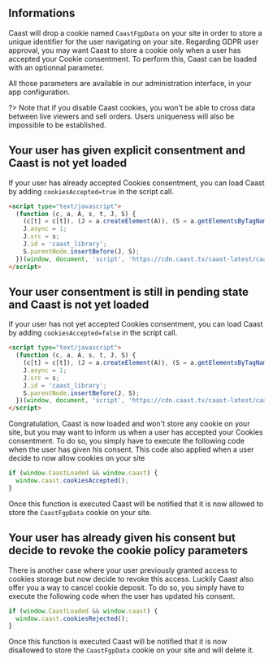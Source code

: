 ## Informations

Caast will drop a cookie named `CaastFgpData` on your site in order to store a unique identifier for the user navigating on your site. Regarding GDPR user approval, you may want Caast to store a cookie only when a user has accepted your Cookie consentment. To perform this, Caast can be loaded with an optionnal parameter.

All those parameters are available in our administration interface, in your app configuration.

?> Note that if you disable Caast cookies, you won't be able to cross data between live viewers and sell orders. Users uniqueness will also be impossible to be established.

## Your user has given explicit consentment and Caast is not yet loaded

If your user has already accepted Cookies consentment, you can load Caast by adding `cookiesAccepted=true` in the script call.

```html
<script type="text/javascript">
  (function (c, a, A, s, t, J, S) {
    (c[t] = c[t]), (J = a.createElement(A)), (S = a.getElementsByTagName(A)[0]);
    J.async = 1;
    J.src = s;
    J.id = 'caast_library';
    S.parentNode.insertBefore(J, S);
  })(window, document, 'script', 'https://cdn.caast.tv/caast-latest/caast.js?APP_ID=MY_APP_ID&APP_KEY=MY_APP_KEY&cookiesAccepted=true', 'caast');
</script>
```

## Your user consentment is still in pending state and Caast is not yet loaded

If your user has not yet accepted Cookies consentment, you can load Caast by adding `cookiesAccepted=false` in the script call.

```html
<script type="text/javascript">
  (function (c, a, A, s, t, J, S) {
    (c[t] = c[t]), (J = a.createElement(A)), (S = a.getElementsByTagName(A)[0]);
    J.async = 1;
    J.src = s;
    J.id = 'caast_library';
    S.parentNode.insertBefore(J, S);
  })(window, document, 'script', 'https://cdn.caast.tv/caast-latest/caast.js?APP_ID=MY_APP_ID&APP_KEY=MY_APP_KEY&cookiesAccepted=false', 'caast');
</script>
```

Congratulation, Caast is now loaded and won't store any cookie on your site, but you may want to inform us when a user has accepted your Cookies consentment. To do so, you simply have to execute the following code when the user has given his consent. This code also applied when a user decide to now allow cookies on your site

```javascript
if (window.CaastLoaded && window.caast) {
  window.caast.cookiesAccepted();
}
```

Once this function is executed Caast will be notified that it is now allowed to store the `CaastFgpData` cookie on your site.

## Your user has already given his consent but decide to revoke the cookie policy parameters

There is another case where your user previously granted access to cookies storage but now decide to revoke this access. Luckily Caast also offer you a way to cancel cookie deposit. To do so, you simply have to execute the following code when the user has updated his consent.

```javascript
if (window.CaastLoaded && window.caast) {
  window.caast.cookiesRejected();
}
```

Once this function is executed Caast will be notified that it is now disallowed to store the `CaastFgpData` cookie on your site and will delete it.
